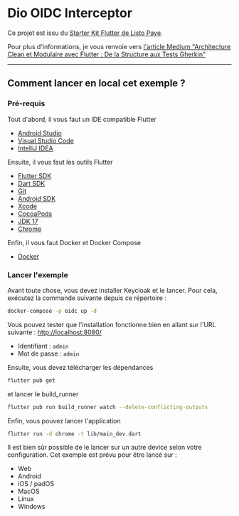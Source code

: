 # Dio OIDC Interceptor

Ce projet est issu du [Starter Kit Flutter de Listo Paye](https://github.com/Listo-Paye/flutter_starter_kit). 

Pour plus d'informations, je vous renvoie vers [l'article Medium "Architecture Clean et Modulaire avec Flutter : De la Structure aux Tests Gherkin"](https://medium.com/@benotfontaine/architecture-clean-et-modulaire-avec-flutter-de-la-structure-aux-tests-gherkin-879a37c0c2a5)

--------

## Comment lancer en local cet exemple ?

### Pré-requis
Tout d'abord, il vous faut un IDE compatible Flutter
* [Android Studio](https://developer.android.com/studio)
* [Visual Studio Code](https://code.visualstudio.com/)
* [IntelliJ IDEA](https://www.jetbrains.com/idea/)

Ensuite, il vous faut les outils Flutter
* [Flutter SDK](https://flutter.dev/docs/get-started/install)
* [Dart SDK](https://dart.dev/get-dart)
* [Git](https://git-scm.com/)
* [Android SDK](https://developer.android.com/studio#downloads)
* [Xcode](https://developer.apple.com/xcode/)
* [CocoaPods](https://cocoapods.org/)
* [JDK 17](https://www.oracle.com/java/technologies/javase-jdk17-downloads.html)
* [Chrome](https://www.google.com/chrome/)

Enfin, il vous faut Docker et Docker Compose
* [Docker](https://docs.docker.com/get-docker/)

### Lancer l'exemple

Avant toute chose, vous devez installer Keycloak et le lancer. Pour cela, exécutez la commande suivante depuis ce répertoire :
```bash
docker-compose -p oidc up -d
```

Vous pouvez tester que l'installation fonctionne bien en allant sur l'URL suivante : [http://localhost:8080/](http://localhost:8080/)
* Identifiant : `admin`
* Mot de passe : `admin`

Ensuite, vous devez télécharger les dépendances
```bash
flutter pub get
```

et lancer le build_runner
```bash
flutter pub run build_runner watch --delete-conflicting-outputs
```

Enfin, vous pouvez lancer l'application
```bash
flutter run -d chrome -t lib/main_dev.dart
```

Il est bien sûr possible de le lancer sur un autre device selon votre configuration. Cet exemple est prévu pour être lancé sur :
- Web
- Android
- iOS / padOS
- MacOS
- Linux
- Windows
